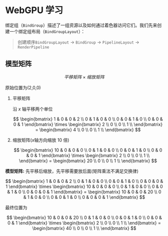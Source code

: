 # WebGPU 学习

绑定组（`BindGroup`）描述了一组资源以及如何通过着色器访问它们。我们先来创建一个绑定组布局（`BindGroupLayout`）：

> 创建顺序`BindGroupLayout` -> `BindGroup` -> `PipelineLayout` -> `RenderPipeline`

## 模型矩阵

$$
平移矩阵 \times 缩放矩阵
$$

原始位置为(2,0,0)

1. 平移矩阵

   沿 $x$ 轴平移两个单位

   $$
   \begin{bmatrix}
        1 & 0 & 0 & 2 \\
        0 & 1 & 0 & 0 \\
        0 & 0 & 1 & 0 \\
        0 & 0 & 0 & 1
    \end{bmatrix}
       \times
    \begin{bmatrix}
        2 \\
        0 \\
        0 \\
        1 \\
    \end{bmatrix}
       =
    \begin{bmatrix}
        4 \\
        0 \\
        0 \\
        1 \\
    \end{bmatrix}
   $$

2. 缩放矩阵($x$轴方向缩放 10 倍)

   $$
   \begin{bmatrix}
        10 & 0 & 0 & 0 \\
        0 & 1 & 0 & 0 \\
        0 & 0 & 1 & 0 \\
        0 & 0 & 0 & 1
    \end{bmatrix}
        \times
    \begin{bmatrix}
        2 \\
        0 \\
        0 \\
        1 \\
    \end{bmatrix}
       =
    \begin{bmatrix}
        20 \\
        0 \\
        0 \\
        1 \\
    \end{bmatrix}
   $$

**模型矩阵:** 先平移后缩放，先平移需要放后面(矩阵乘法不满足交换律)

$$
\begin{bmatrix}
        1 & 0 & 0 & 2 \\
        0 & 1 & 0 & 0 \\
        0 & 0 & 1 & 0 \\
        0 & 0 & 0 & 1
    \end{bmatrix}
       \times
    \begin{bmatrix}
        10 & 0 & 0 & 0 \\
        0 & 1 & 0 & 0 \\
        0 & 0 & 1 & 0 \\
        0 & 0 & 0 & 1
    \end{bmatrix}
        =
    \begin{bmatrix}
        10 & 0 & 0 & 20 \\
        0 & 1 & 0 & 0 \\
        0 & 0 & 1 & 0 \\
        0 & 0 & 0 & 1
    \end{bmatrix}
$$

最终位置为

$$
\begin{bmatrix}
        10 & 0 & 0 & 20 \\
        0 & 1 & 0 & 0 \\
        0 & 0 & 1 & 0 \\
        0 & 0 & 0 & 1
    \end{bmatrix}
       \times
    \begin{bmatrix}
        2 \\
        0 \\
        0 \\
        1 \\
    \end{bmatrix}
        =
    \begin{bmatrix}
        40 \\
        0 \\
        0 \\
        1 \\
    \end{bmatrix}
$$
